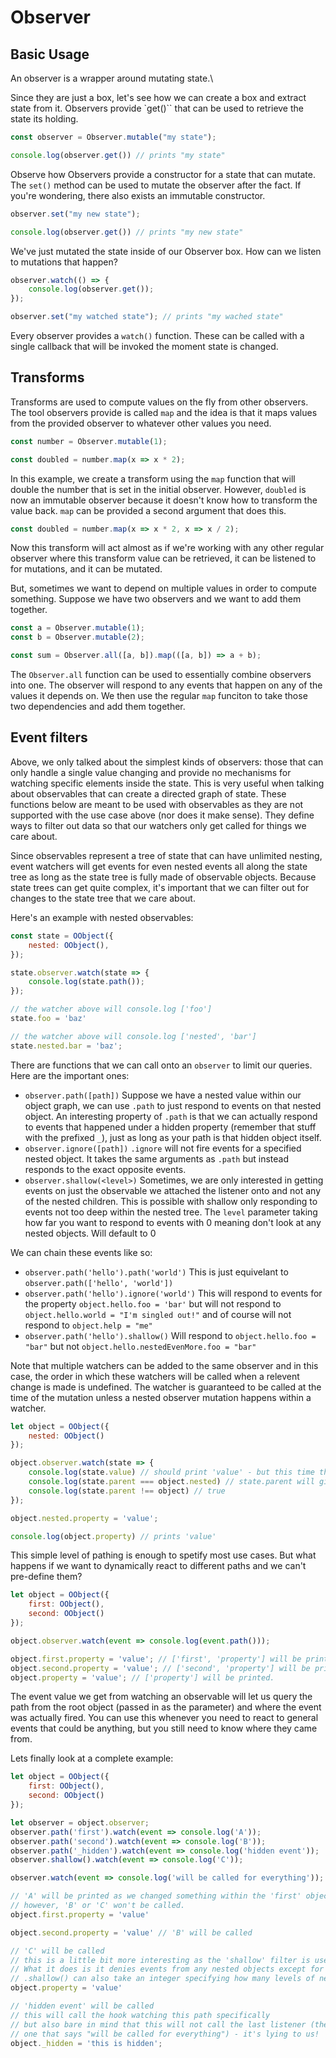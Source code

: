 # Observer

## Basic Usage

An observer is a wrapper around mutating state.\

Since they are just a box, let's see how we can create a box and extract state from it. Observers provide `get()`` that can be used to retrieve the state its holding.

```js
const observer = Observer.mutable("my state");

console.log(observer.get()) // prints "my state"
```

Observe how Observers provide a constructor for a state that can mutate. The `set()` method can be used to mutate the observer after the fact. If you're wondering, there also exists an immutable constructor.

```js
observer.set("my new state");

console.log(observer.get()) // prints "my new state"
```

We've just mutated the state inside of our Observer box. How can we listen to mutations that happen?

```js
observer.watch(() => {
    console.log(observer.get());
});

observer.set("my watched state"); // prints "my wached state"
```

Every observer provides a `watch()` function. These can be called with a single callback that will be invoked the moment state is changed.

## Transforms
Transforms are used to compute values on the fly from other observers. The tool observers provide is called `map` and the idea is that it maps values from the provided observer to whatever other values you need.

```js
const number = Observer.mutable(1);

const doubled = number.map(x => x * 2);
```

In this example, we create a transform using the `map` function that will double the number that is set in the initial observer. However, `doubled` is now an immutable observer because it doesn't know how to transform the value back. `map` can be provided a second argument that does this.

```js
const doubled = number.map(x => x * 2, x => x / 2);
```
Now this transform will act almost as if we're working with any other regular observer where this transform value can be retrieved, it can be listened to for mutations, and it can be mutated.

But, sometimes we want to depend on multiple values in order to compute something. Suppose we have two observers and we want to add them together.

```js
const a = Observer.mutable(1);
const b = Observer.mutable(2);

const sum = Observer.all([a, b]).map(([a, b]) => a + b);
```

The `Observer.all` function can be used to essentially combine observers into one. The observer will respond to any events that happen on any of the values it depends on. We then use the regular `map` funciton to take those two dependencies and add them together.

## Event filters

Above, we only talked about the simplest kinds of observers: those that can only handle a single value changing and provide no mechanisms for watching specific elements inside the state. This is very useful when talking about observables that can create a directed graph of state. These functions below are meant to be used with observables as they are not supported with the use case above (nor does it make sense). They define ways to filter out data so that our watchers only get called for things we care about.

Since observables represent a tree of state that can have unlimited nesting, event watchers will get events for even nested events all along the state tree as long as the state tree is fully made of observable objects. Because state trees can get quite complex, it's important that we can filter out for changes to the state tree that we care about.

Here's an example with nested observables:
```js
const state = OObject({
	nested: OObject(),
});

state.observer.watch(state => {
	console.log(state.path());
});

// the watcher above will console.log ['foo']
state.foo = 'baz'

// the watcher above will console.log ['nested', 'bar']
state.nested.bar = 'baz';
```

There are functions that we can call onto an `observer` to limit our queries. Here are the important ones:
- `observer.path([path])`
   Suppose we have a nested value within our object graph, we can use `.path` to just respond to events on that nested object. An interesting property of `.path` is that we can actually respond to events that happened under a hidden property (remember that stuff with the prefixed `_`), just as long as your path is that hidden object itself.
- `observer.ignore([path])`
  `.ignore` will not fire events for a specified nested object. It takes the same arguments as `.path` but instead responds to the exact opposite events.
- `observer.shallow(<level>)`
  Sometimes, we are only interested in getting events on just the observable we attached the listener onto and not any of the nested children. This is possible with shallow only responding to events not too deep within the nested tree. The `level` parameter taking how far you want to respond to events with 0 meaning don't look at any nested objects. Will default to 0

We can chain these events like so:
 - `observer.path('hello').path('world')`
    This is just equivelant to `observer.path(['hello', 'world'])`
 - `observer.path('hello').ignore('world')`
   This will respond to events for the property `object.hello.foo = 'bar'` but will not respond to `object.hello.world = "I'm singled out!"` and of course will not respond to `object.help = "me"`
 - `observer.path('hello').shallow()`
   Will respond to `object.hello.foo = "bar"` but not `object.hello.nestedEvenMore.foo = "bar"`

Note that multiple watchers can be added to the same observer and in this case,
the order in which these watchers will be called when a relevent change is made
is undefined. The watcher is guaranteed to be called at the time of the mutation
unless a nested observer mutation happens within a watcher.

```jsx
let object = OObject({
    nested: OObject()
});

object.observer.watch(state => {
    console.log(state.value) // should print 'value' - but this time the event came from the nested object.
    console.log(state.parent === object.nested) // state.parent will give us the object that generated the event so this statement should be true.
    console.log(state.parent !== object) // true
});

object.nested.property = 'value';

console.log(object.property) // prints 'value'
```

This simple level of pathing is enough to spetify most use cases. But what happens if we want to dynamically react to different paths and we can't pre-define them?

```jsx
let object = OObject({
    first: OObject(),
    second: OObject()
});

object.observer.watch(event => console.log(event.path()));

object.first.property = 'value'; // ['first', 'property'] will be printed.
object.second.property = 'value'; // ['second', 'property'] will be printed.
object.property = 'value'; // ['property'] will be printed.
```

The event value we get from watching an observable will let us query the path from the root object (passed in as the parameter) and where the event was actually fired. You can use this whenever you need to react to general events that could be anything, but you still need to know where they came from.

Lets finally look at a complete example:
```jsx
let object = OObject({
    first: OObject(),
    second: OObject()
});

let observer = object.observer;
observer.path('first').watch(event => console.log('A'));
observer.path('second').watch(event => console.log('B'));
observer.path('_hidden').watch(event => console.log('hidden event'));
observer.shallow().watch(event => console.log('C'));

observer.watch(event => console.log('will be called for everything'));

// 'A' will be printed as we changed something within the 'first' object.
// however, 'B' or 'C' won't be called.
object.first.property = 'value'

object.second.property = 'value' // 'B' will be called

// 'C' will be called
// this is a little bit more interesting as the 'shallow' filter is used for this.
// What it does is it denies events from any nested objects except for anything that happens to the root.
// .shallow() can also take an integer specifying how many levels of nesting we want to capture.
object.property = 'value'

// 'hidden event' will be called
// this will call the hook watching this path specifically
// but also bare in mind that this will not call the last listener (the
// one that says "will be called for everything") - it's lying to us!
object._hidden = 'this is hidden';
```
